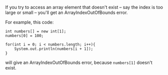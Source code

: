 If you try to access an <word data-key="array">array</word> element that doesn't exist – say the index is too large or small – you'll get an ArrayIndexOutOfBounds error.

For example, this code: 

    int numbers[] = new int[1];
    numbers[0] = 100;

    for(int i = 0; i < numbers.length; i++){
        System.out.println(numbers[i + 1]);
    }

will give an ArrayIndexOutOfBounds error, because `numbers[1]` doesn't exist.